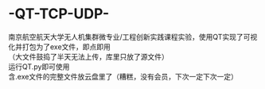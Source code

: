 # -QT-TCP-UDP-
南京航空航天大学无人机集群微专业/工程创新实践课程实验，使用QT实现了可视化并打包为了exe文件，即点即用  
（大文件鼓捣了半天无法上传，库里只放了源文件）  
运行QT.py即可使用  
含.exe文件的完整文件放云盘里了（糟糕，没有会员，下次一定下次一定）  
